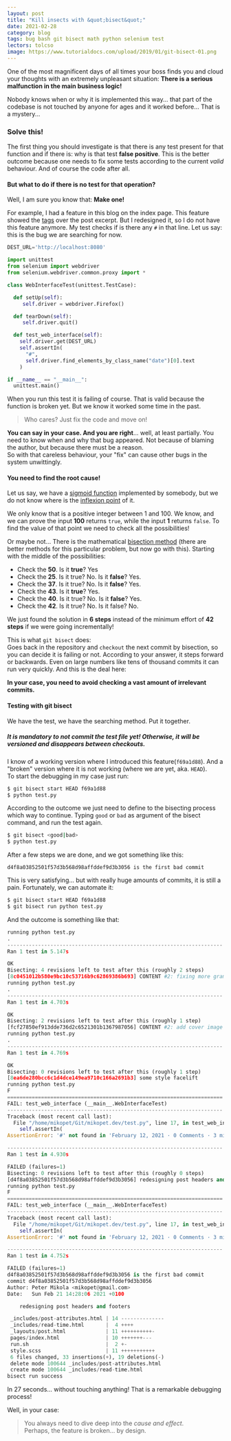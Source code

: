 ```yaml
---
layout: post
title: "Kill insects with &quot;bisect&quot;"
date: 2021-02-28
category: blog
tags: bug bash git bisect math python selenium test
lectors: tolcso
image: https://www.tutorialdocs.com/upload/2019/01/git-bisect-01.png
---
```


One of the most magnificent days of all times your boss finds you and cloud your thoughts with an extremely unpleasant situation:
**There is a serious malfunction in the main business logic!**

Nobody knows when or why it is implemented this way... that part of the codebase is not touched by anyone for ages and it worked before... That is a mystery...

<!--more-->

### Solve this!

The first thing you should investigate is that there is any test present for that function and if there is: why is that test **false positive**.
This is the better outcome because one needs to fix some tests according to the current _valid_ behaviour. And of course the code after all.

#### But what to do if there is no test for that operation?

Well, I am sure you know that: **Make one!**

For example, I had a feature in this blog on the index page. This feature showed the [tags] over the post excerpt.
But I redesigned it, so I do not have this feature anymore. My test checks if is there any `#` in that line.
Let us say: this is the bug we are searching for now.

```python
DEST_URL='http://localhost:8080'

import unittest
from selenium import webdriver
from selenium.webdriver.common.proxy import *

class WebInterfaceTest(unittest.TestCase):

  def setUp(self):
     self.driver = webdriver.Firefox()

  def tearDown(self):
     self.driver.quit()

  def test_web_interface(self):
    self.driver.get(DEST_URL)
    self.assertIn(
      "#",
      self.driver.find_elements_by_class_name("date")[0].text
    )

if __name__ == "__main__":
  unittest.main()
```

When you run this test it is failing of course. That is valid because the function is broken yet. But we know it worked some time in the past.

> Who cares? Just fix the code and move on!

**You can say in your case. And you are right**... well, at least partially.
You need to know when and why that bug appeared. Not because of blaming the author, but because there must be a reason.  
So with that careless behaviour, your "fix" can cause other bugs in the system unwittingly.

#### You need to find the root cause!

Let us say, we have a [sigmoid function] implemented by somebody, but we do not know where is the [inflexion point] of it.

We only know that is a positive integer between 1 and 100.
We know, and we can prove the input **100** returns `true`, while the input **1** returns `false`.
To find the value of that point we need to check all the possibilities!

Or maybe not... There is the mathematical [bisection method] (there are better methods for this particular problem, but now go with this).
Starting with the middle of the possibilities:
 - Check the **50**. Is it **true**? Yes
 - Check the **25**. Is it true? No. Is it **false**? Yes.
 - Check the **37**. Is it true? No. Is it **false**? Yes.
 - Check the **43**. Is it **true**? Yes.
 - Check the **40**. Is it true? No. Is it **false**? Yes.
 - Check the **42**. Is it true? No. Is it false? No.

We just found the solution in **6 steps** instead of the minimum effort of **42 steps** if we were going incrementally!

This is what `git bisect` does:  
Goes back in the repository and `checkout` the next commit by bisection, so you can decide it is failing or not. According to your answer, it steps forward or backwards.
Even on large numbers like tens of thousand commits it can run very quickly. And this is the deal here:

**In your case, you need to avoid checking a vast amount of irrelevant commits.**

#### Testing with git bisect

We have the test, we have the searching method. Put it together.

##### It is mandatory to not commit the test file yet! Otherwise, it will be versioned and disappears between checkouts.

I know of a working version where I introduced this feature(`f69a1d88`). And a "broken" version where it is not working (where we are yet, aka. `HEAD`).  
To start the debugging in my case just run:

```bash
$ git bisect start HEAD f69a1d88
$ python test.py
```

According to the outcome we just need to define to the bisecting process which way to continue. Typing `good` or `bad` as argument of the bisect command, and run the test again.

```bash
$ git bisect <good|bad>
$ python test.py
```

After a few steps we are done, and we got something like this:

```plaintext
d4f8a03852501f57d3b568d98affddef9d3b3056 is the first bad commit
```

This is very satisfying... but with really huge amounts of commits, it is still a pain.
Fortunately, we can automate it:

```bash
$ git bisect start HEAD f69a1d88
$ git bisect run python test.py
```

And the outcome is something like that:

```python
running python test.py
.
----------------------------------------------------------------------
Ran 1 test in 5.147s

OK
Bisecting: 4 revisions left to test after this (roughly 2 steps)
[8c0451012b580e9bc10c53716b9c62869386b693] CONTENT #2: fixing more grammar according to lecturers
running python test.py
.
----------------------------------------------------------------------
Ran 1 test in 4.703s

OK
Bisecting: 2 revisions left to test after this (roughly 1 step)
[fcf27850ef913dde736d2c6521301b1367987056] CONTENT #2: add cover image
running python test.py
.
----------------------------------------------------------------------
Ran 1 test in 4.769s

OK
Bisecting: 0 revisions left to test after this (roughly 1 step)
[8ea6de280bcc6c1d4dce149ea9710c166a2691b3] some style facelift
running python test.py
F
======================================================================
FAIL: test_web_interface (__main__.WebInterfaceTest)
----------------------------------------------------------------------
Traceback (most recent call last):
  File "/home/mikopet/Git/mikopet.dev/test.py", line 17, in test_web_interface
    self.assertIn(
AssertionError: '#' not found in 'February 12, 2021 · 0 Comments · 3 min read'

----------------------------------------------------------------------
Ran 1 test in 4.930s

FAILED (failures=1)
Bisecting: 0 revisions left to test after this (roughly 0 steps)
[d4f8a03852501f57d3b568d98affddef9d3b3056] redesigning post headers and footers
running python test.py
F
======================================================================
FAIL: test_web_interface (__main__.WebInterfaceTest)
----------------------------------------------------------------------
Traceback (most recent call last):
  File "/home/mikopet/Git/mikopet.dev/test.py", line 17, in test_web_interface
    self.assertIn(
AssertionError: '#' not found in 'February 12, 2021 · 0 Comments · 3 min read'

----------------------------------------------------------------------
Ran 1 test in 4.752s

FAILED (failures=1)
d4f8a03852501f57d3b568d98affddef9d3b3056 is the first bad commit
commit d4f8a03852501f57d3b568d98affddef9d3b3056
Author: Peter Mikola <mikopet@gmail.com>
Date:   Sun Feb 21 14:28:06 2021 +0100

    redesigning post headers and footers

 _includes/post-attributes.html | 14 --------------
 _includes/read-time.html       |  4 ++++
 _layouts/post.html             | 11 ++++++++++-
 pages/index.html               | 10 +++++++---
 run.sh                         |  2 +-
 style.scss                     | 11 +++++++++++
 6 files changed, 33 insertions(+), 19 deletions(-)
 delete mode 100644 _includes/post-attributes.html
 create mode 100644 _includes/read-time.html
bisect run success
```

In 27 seconds... without touching anything! That is a remarkable debugging process!

Well, in your case:

> You always need to dive deep into the _cause and effect_.  
> Perhaps, the feature is broken...  by design.


[tags]: https://mikopet.dev/tags
[sigmoid function]: https://en.wikipedia.org/wiki/Sigmoid_function
[inflexion point]: https://en.wikipedia.org/wiki/Inflection_point
[bisection method]: https://en.wikipedia.org/wiki/Bisection_method

